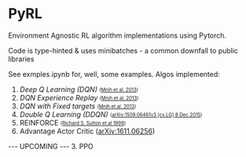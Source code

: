 # PyRL
Environment Agnostic RL algorithm implementations using Pytorch.

Code is type-hinted & uses minibatches - a common downfall to public libraries

See exmples.ipynb for, well, some examples. Algos implemented:

1. *Deep Q Learning (DQN)* <sub><sup> ([Mnih et al. 2013](https://arxiv.org/pdf/1312.5602.pdf)) </sup></sub>  
2. *DQN Experience Replay*  <sub><sup> ([Mnih et al. 2013](https://arxiv.org/pdf/1312.5602.pdf)) </sup></sub> 
3. *DQN with Fixed targets* <sub><sup>([Mnih et al. 2013](https://arxiv.org/pdf/1312.5602.pdf)) </sup></sub> 
4. *Double Q Learning (DDQN)* <sub><sup> ([arXiv:1509.06461v3 [cs.LG] 8 Dec 2015](https://arxiv.org/pdf/1509.06461v3.pdf)) </sup></sub>   
5. REINFORCE <sub><sup> ([Richard S. Sutton et al 1999](https://proceedings.neurips.cc/paper/1999/file/464d828b85b0bed98e80ade0a5c43b0f-Paper.pdf))
6. Advantage Actor Critic ([arXiv:1611.06256](https://arxiv.org/abs/1611.06256))

 --- UPCOMING ---
3. PPO